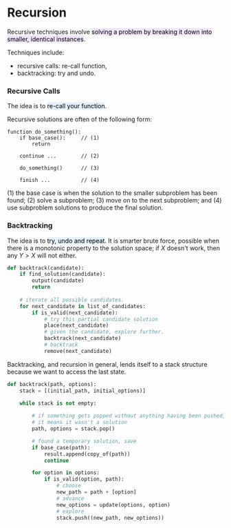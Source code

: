 # Recursion
Recursive techniques involve <mark style="background-color:#E5CCFF80">solving a problem by breaking it down into smaller, identical instances</mark>.

Techniques include:
- recursive calls: re-call function,
- backtracking: try and undo.

### Recursive Calls
The idea is to <mark style="background-color:#CCE5FF80">re-call your function</mark>.

Recursive solutions are often of the following form:

```
function do_something():
    if base_case():     // (1)
        return
    
    continue ...        // (2)

    do_something()      // (3)

    finish ...          // (4)
```
(1) the base case is when the solution to the smaller subproblem has been found; (2) solve a subproblem; (3) move on to the next subproblem; and (4) use subproblem solutions to produce the final solution.

### Backtracking
The idea is to <mark style="background-color:#CCE5FF80">try, undo and repeat</mark>. It is smarter brute force, possible when there is a monotonic property to the solution space; if $X$ doesn't work, then any $Y > X$ will not either.

```python
def backtrack(candidate):
    if find_solution(candidate):
        output(candidate)
        return
    
    # iterate all possible candidates.
    for next_candidate in list_of_candidates:
        if is_valid(next_candidate):
            # try this partial candidate solution
            place(next_candidate)
            # given the candidate, explore further.
            backtrack(next_candidate)
            # backtrack
            remove(next_candidate)
```

Backtracking, and recursion in general, lends itself to a stack structure because we want to access the last state.

```python
def backtrack(path, options):    
    stack = [(initial_path, initial_options)]

    while stack is not empty:
        
        # if something gets popped without anything having been pushed,
        # it means it wasn't a solution
        path, options = stack.pop()

        # found a temporary solution, save
        if base_case(path):
            result.append(copy_of(path))
            continue

        for option in options:
            if is_valid(option, path):
                # choose
                new_path = path + [option]           
                # advance   
                new_options = update(options, option)
                # explore
                stack.push((new_path, new_options))
```